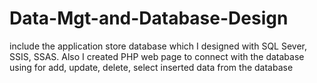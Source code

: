 # Data-Mgt-and-Database-Design
include the application store database which I designed with SQL Sever, SSIS, SSAS.
Also I created PHP web page to connect with the database using for add, update, delete, select inserted data from the database
